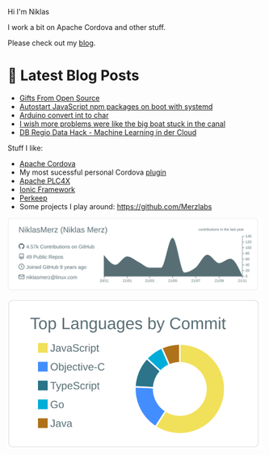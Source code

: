 Hi I'm Niklas

I work a bit on Apache Cordova and other stuff.

Please check out my [blog](https://blog.merzlabs.com/).

# 📩 Latest Blog Posts
<!-- BLOG-POST-LIST:START -->
- [Gifts From Open Source](https://blog.merzlabs.com/posts/my-oss/)
- [Autostart JavaScript npm packages on boot with systemd](https://blog.merzlabs.com/posts/js-autostart-systemd/)
- [Arduino convert int to char](https://blog.merzlabs.com/posts/arduino-int-const-char-conversion/)
- [I wish more problems were like the big boat stuck in the canal](https://world.hey.com/merz/i-wish-more-problems-were-like-the-big-boat-stuck-in-the-canal-f6d65d5d)
- [DB Regio Data Hack - Machine Learning in der Cloud](https://world.hey.com/merz/db-regio-data-hack-machine-learning-in-der-cloud-2b4e90c3)
<!-- BLOG-POST-LIST:END -->

Stuff I like:

* [Apache Cordova](https://cordova.apache.org/)
* My most sucessful personal Cordova [plugin](https://github.com/NiklasMerz/cordova-plugin-fingerprint-aio)
* [Apache PLC4X](https://github.com/apache/plc4x)
* [Ionic Framework](https://github.com/ionic-team/ionic-framework)
* [Perkeep](https://github.com/perkeep/perkeep)
* Some projects I play around: https://github.com/Merzlabs

[![](https://raw.githubusercontent.com/NiklasMerz/NiklasMerz/master/profile-summary-card-output/default/0-profile-details.svg)](https://github.com/vn7n24fzkq/github-profile-summary-cards)

[![](https://raw.githubusercontent.com/NiklasMerz/NiklasMerz/master/profile-summary-card-output/default/2-most-commit-language.svg)](https://github.com/vn7n24fzkq/github-profile-summary-cards)
